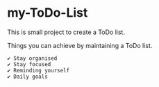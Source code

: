 # my-ToDo-List
This is small project to create a ToDo list.

Things you can achieve by maintaining a ToDo list.
````
✔ Stay organised
✔ Stay focused
✔ Reminding yourself
✔ Daily goals
````
